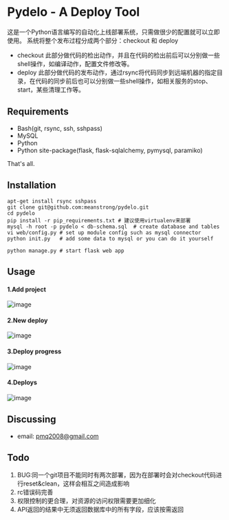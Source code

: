 Pydelo - A Deploy Tool
======================
这是一个Python语言编写的自动化上线部署系统，只需做很少的配置就可以立即使用。
系统将整个发布过程分成两个部分：checkout 和 deploy
* checkout
此部分做代码的检出动作，并且在代码的检出前后可以分别做一些shell操作，如编译动作，配置文件修改等。
* deploy
此部分做代码的发布动作，通过rsync将代码同步到远端机器的指定目录，在代码的同步前后也可以分别做一些shell操作，如相关服务的stop、start，某些清理工作等。

Requirements
------------

* Bash(git, rsync, ssh, sshpass)
* MySQL
* Python
* Python site-package(flask, flask-sqlalchemy, pymysql, paramiko)

That's all.

Installation
------------
```
apt-get install rsync sshpass
git clone git@github.com:meanstrong/pydelo.git
cd pydelo
pip install -r pip_requirements.txt # 建议使用virtualenv来部署
mysql -h root -p pydelo < db-schema.sql  # create database and tables
vi web/config.py # set up module config such as mysql connector
python init.py   # add some data to mysql or you can do it yourself

python manage.py # start flask web app
```

Usage
-----
#### 1.Add project
![image](https://github.com/meanstrong/pydelo/raw/master/docs/create_project.png)

#### 2.New deploy
![image](https://github.com/meanstrong/pydelo/raw/master/docs/create_deploy.png)

#### 3.Deploy progress
![image](https://github.com/meanstrong/pydelo/raw/master/docs/deploy_progress.png)

#### 4.Deploys
![image](https://github.com/meanstrong/pydelo/raw/master/docs/deploys.png)

Discussing
----------
- email: pmq2008@gmail.com


Todo
----------
1. BUG:同一个git项目不能同时有两次部署，因为在部署时会对checkout代码进行reset&clean，这样会相互之间造成影响
2. rc错误码完善
3. 权限控制的更合理，对资源的访问权限需要更加细化
4. API返回的结果中无须返回数据库中的所有字段，应该按需返回
